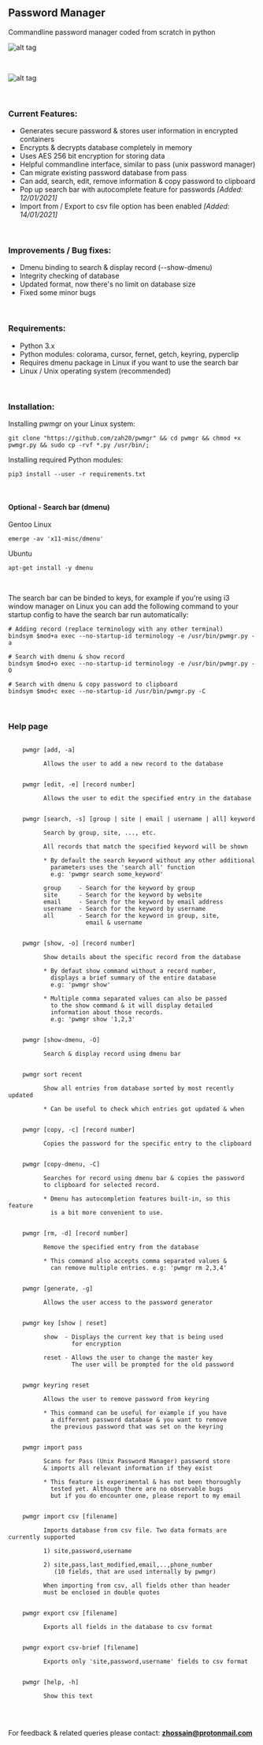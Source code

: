 ## Password Manager

Commandline password manager coded from scratch in python
<br />

![alt tag](resources/images/pw_gen.png)

<br />

![alt tag](resources/images/search_bar.png)

<br />

### Current Features:
- Generates secure password & stores user information in encrypted containers
- Encrypts & decrypts database completely in memory
- Uses AES 256 bit encryption for storing data
- Helpful commandline interface, similar to pass (unix password manager)
- Can migrate existing password database from pass
- Can add, search, edit, remove information & copy password to clipboard
- Pop up search bar with autocomplete feature for passwords *[Added: 12/01/2021]*
- Import from / Export to csv file option has been enabled *[Added: 14/01/2021]*

<br />

### Improvements / Bug fixes:
- Dmenu binding to search & display record (--show-dmenu)
- Integrity checking of database
- Updated format, now there's no limit on database size
- Fixed some minor bugs

<br />

### Requirements:
- Python 3.x
- Python modules: colorama, cursor, fernet, getch, keyring, pyperclip
- Requires dmenu package in Linux if you want to use the search bar
- Linux / Unix operating system (recommended)

<br />

### Installation:

Installing pwmgr on your Linux system: 

```
git clone "https://github.com/zah20/pwmgr" && cd pwmgr && chmod +x pwmgr.py && sudo cp -rvf *.py /usr/bin/;
```


Installing required Python modules: 

```
pip3 install --user -r requirements.txt
```



<br />

#### Optional - Search bar (dmenu)

Gentoo Linux

```
emerge -av 'x11-misc/dmenu'
```


Ubuntu
```
apt-get install -y dmenu
```


<br />

The search bar can be binded to keys, for example if you're using i3 window manager on Linux 
you can add the following command to your startup config to have the search bar run automatically: 

```
# Adding record (replace terminology with any other terminal)
bindsym $mod+a exec --no-startup-id terminology -e /usr/bin/pwmgr.py -a

# Search with dmenu & show record 
bindsym $mod+o exec --no-startup-id terminology -e /usr/bin/pwmgr.py -O 

# Search with dmenu & copy password to clipboard
bindsym $mod+c exec --no-startup-id /usr/bin/pwmgr.py -C 

```

<br />

### Help page

```

    pwmgr [add, -a]

          Allows the user to add a new record to the database


    pwmgr [edit, -e] [record number]

          Allows the user to edit the specified entry in the database


    pwmgr [search, -s] [group | site | email | username | all] keyword

          Search by group, site, ..., etc. 

          All records that match the specified keyword will be shown 

          * By default the search keyword without any other additional
            parameters uses the 'search all' function
            e.g: 'pwmgr search some_keyword'
          
          group     - Search for the keyword by group 
          site      - Search for the keyword by website 
          email     - Search for the keyword by email address
          username  - Search for the keyword by username
          all       - Search for the keyword in group, site, 
                      email & username


    pwmgr [show, -o] [record number]

          Show details about the specific record from the database

          * By defaut show command without a record number, 
            displays a brief summary of the entire database
            e.g: 'pwmgr show'

          * Multiple comma separated values can also be passed 
            to the show command & it will display detailed
            information about those records. 
            e.g: 'pwmgr show '1,2,3'


    pwmgr [show-dmenu, -O] 
        
          Search & display record using dmenu bar 


    pwmgr sort recent
    
          Show all entries from database sorted by most recently updated

          * Can be useful to check which entries got updated & when


    pwmgr [copy, -c] [record number]

          Copies the password for the specific entry to the clipboard
    

    pwmgr [copy-dmenu, -C] 
        
          Searches for record using dmenu bar & copies the password 
          to clipboard for selected record.
          
          * Dmenu has autocompletion features built-in, so this feature 
            is a bit more convenient to use.


    pwmgr [rm, -d] [record number]

          Remove the specified entry from the database

          * This command also accepts comma separated values & 
            can remove multiple entries. e.g: 'pwmgr rm 2,3,4'


    pwmgr [generate, -g]

          Allows the user access to the password generator


    pwmgr key [show | reset]

          show  - Displays the current key that is being used
                  for encryption

          reset - Allows the user to change the master key
                  The user will be prompted for the old password
    

    pwmgr keyring reset

          Allows the user to remove password from keyring

          * This command can be useful for example if you have 
            a different password database & you want to remove
            the previous password that was set on the keyring
        

    pwmgr import pass
         
          Scans for Pass (Unix Password Manager) password store
          & imports all relevant information if they exist

          * This feature is experimental & has not been thoroughly
            tested yet. Although there are no observable bugs
            but if you do encounter one, please report to my email


    pwmgr import csv [filename]

          Imports database from csv file. Two data formats are currently supported

          1) site,password,username

          2) site,pass,last_modified,email,..,phone_number 
             (10 fields, that are used internally by pwmgr)

          When importing from csv, all fields other than header 
          must be enclosed in double quotes
          

    pwmgr export csv [filename]

          Exports all fields in the database to csv format


    pwmgr export csv-brief [filename]

          Exports only 'site,password,username' fields to csv format


    pwmgr [help, -h]

          Show this text


```

<br />

For feedback & related queries please contact: **zhossain@protonmail.com**
<br />



